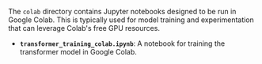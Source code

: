 The `colab` directory contains Jupyter notebooks designed to be run in Google Colab. This is typically used for model training and experimentation that can leverage Colab's free GPU resources.

- **`transformer_training_colab.ipynb`**: A notebook for training the transformer model in Google Colab.
